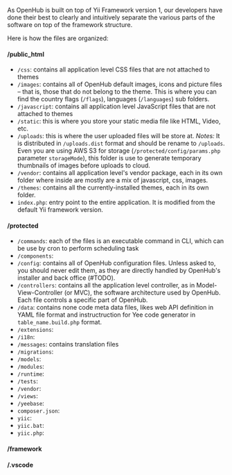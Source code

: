As OpenHub is built on top of Yii Framework version 1, our developers have done their best to clearly and intuitively separate the various parts of the software on top of the framework structure.

Here is how the files are organized:

#### /public_html
  * `/css`: contains all application level CSS files that are not attached to themes
  * `/images`: contains all of OpenHub default images, icons and picture files – that is, those that do not belong to the theme. This is where you can find the country flags (`/flags`), languages (`/languages`) sub folders.
  * `/javascript`: contains all application level JavaScript files that are not attached to themes
  * `/static`: this is where you store your static media file like HTML, Video, etc.
  * `/uploads`: this is where the user uploaded files will be store at. _Notes:_ It is distributed in `/uploads.dist` format and should be rename to `/uploads`. Even you are using AWS S3 for storage (`/protected/config/params.php` parameter `storageMode`), this folder is use to generate temporary thumbnails of images before uploads to cloud.
  * `/vendor`: contains all application level's vendor package, each in its own folder where inside are mostly are a mix of javascript, css, images.
  * `/themes`: contains all the currently-installed themes, each in its own folder.
  * `index.php`: entry point to the entire application. It is modified from the default Yii framework version.

#### /protected
  * `/commands`: each of the files is an executable command in CLI, which can be use by cron to perform scheduling task
  * `/components`: 
  * `/config`: contains all of OpenHub configuration files. Unless asked to, you should never edit them, as they are directly handled by OpenHub's installer and back office (#TODO).
  * `/controllers`: contains all the application level controller, as in Model-View-Controller (or MVC), the software architecture used by OpenHub. Each file controls a specific part of OpenHub.
  * `/data`: contains none code meta data files, likes web API definition in YAML file format and instructruction for Yee code generator in `table_name.build.php` format.
  * `/extensions`:
  * `/i18n`:
  * `/messages`: contains translation files
  * `/migrations`:
  * `/models`:
  * `/modules`:
  * `/runtime`:
  * `/tests`:
  * `/vendor`:
  * `/views`:
  * `/yeebase`:
  * `composer.json`:
  * `yiic`:
  * `yiic.bat`:
  * `yiic.php`:

#### /framework
#### /.vscode